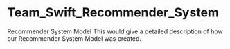 # Team_Swift_Recommender_System
Recommender System Model
This would give a detailed description of how our Recommender System Model was created.
